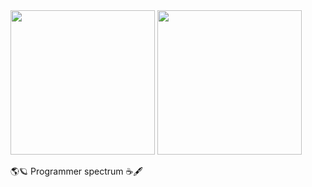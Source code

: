 <div>
  <img height="231em" src= https://github-readme-stats.vercel.app/api?username=Meichl&showicons=true&theme=dark>
  <img height="231em" src="https://github-readme-stats.vercel.app/api/top-langs/?username=Meichl&theme=transparent">
</div>
          
🌎🪐
Programmer spectrum
☕️🖋
